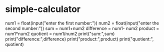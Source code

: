 # simple-calculator
num1 = float(input("enter the first number:"))
num2 = float(input("enter the second number:"))
sum = num1+num2
difference = num1- num2
product = num1*num2
quotient = num1/num2
print("sum:",sum)
print("difference:",difference)
print("product:",product)
print("quotient:", quotient)
